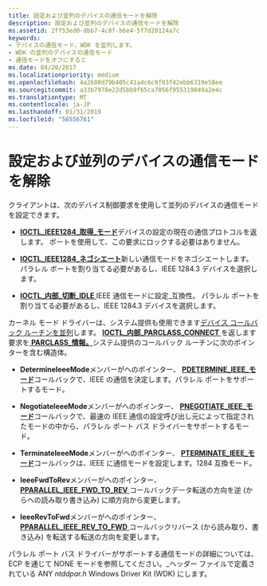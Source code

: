 ```yaml
---
title: 設定および並列のデバイスの通信モードを解除
description: 設定および並列のデバイスの通信モードを解除
ms.assetid: 2ff53ed0-dbb7-4c8f-b6e4-5f7d20124a7c
keywords:
- デバイスの通信モード、WDK を並列します。
- WDK の並列のデバイスの通信モード
- 通信モードをオフにすると
ms.date: 04/20/2017
ms.localizationpriority: medium
ms.openlocfilehash: 4a2680d79b405c41a4c6c9f03f42ebb6319e58ee
ms.sourcegitcommit: a33b7978e22d5bb9f65ca7056f955319049a2e4c
ms.translationtype: MT
ms.contentlocale: ja-JP
ms.lasthandoff: 01/31/2019
ms.locfileid: "56556761"
---
```

# <a name="setting-and-clearing-a-communication-mode-for-a-parallel-device"></a>設定および並列のデバイスの通信モードを解除





クライアントは、次のデバイス制御要求を使用して並列のデバイスの通信モードを設定できます。

-   [**IOCTL\_IEEE1284\_取得\_モード**](https://msdn.microsoft.com/library/windows/hardware/ff543975)デバイスの設定の現在の通信プロトコルを返します。 ポートを使用して、この要求にロックする必要はありません。

-   [**IOCTL\_IEEE1284\_ネゴシエート**](https://msdn.microsoft.com/library/windows/hardware/ff543978)新しい通信モードをネゴシエートします。 パラレル ポートを割り当てる必要があるし、IEEE 1284.3 デバイスを選択します。

-   [**IOCTL\_内部\_切断\_IDLE** ](https://msdn.microsoft.com/library/windows/hardware/ff543993) IEEE 通信モードに設定\_互換性。 パラレル ポートを割り当てる必要があるし、IEEE 1284.3 デバイスを選択します。

カーネル モード ドライバーは、システム提供も使用できます[デバイス コールバック ルーチンを並列](https://msdn.microsoft.com/library/windows/hardware/ff544275)します。 [ **IOCTL\_内部\_PARCLASS\_CONNECT** ](https://msdn.microsoft.com/library/windows/hardware/ff544040)を返します要求を[ **PARCLASS\_情報。**](https://msdn.microsoft.com/library/windows/hardware/ff544334)システム提供のコールバック ルーチンに次のポインターを含む構造体。

-   **DetermineIeeeMode**メンバーがへのポインター、 [ **PDETERMINE\_IEEE\_モード**](https://msdn.microsoft.com/library/windows/hardware/ff544365)コールバックで、IEEE の通信を決定します。パラレル ポートをサポートするモード。

-   **NegotiateIeeeMode**メンバーがへのポインター、 [ **PNEGOTIATE\_IEEE\_モード**](https://msdn.microsoft.com/library/windows/hardware/ff544386)コールバックで、最速の IEEE 通信の設定呼び出し元によって指定されたモードの中から、パラレル ポート バス ドライバーをサポートするモード。

-   **TerminateIeeeMode**メンバーがへのポインター、 [ **PTERMINATE\_IEEE\_モード**](https://msdn.microsoft.com/library/windows/hardware/ff544773)コールバックは、IEEE に通信モードを設定します。1284 互換モード。

-   **IeeeFwdToRev**メンバーがへのポインター、 [ **PPARALLEL\_IEEE\_FWD\_TO\_REV** ](https://msdn.microsoft.com/library/windows/hardware/ff544524)コールバックデータ転送の方向を逆 (からへの読み取り書き込み) に順方向から変更します。

-   **IeeeRevToFwd**メンバーがへのポインター、 [ **PPARALLEL\_IEEE\_REV\_TO\_FWD** ](https://msdn.microsoft.com/library/windows/hardware/ff544528)コールバックリバース (から読み取り、書き込み) を転送する転送の方向を変更します。

パラレル ポート バス ドライバーがサポートする通信モードの詳細については、ECP を通じて NONE モードを参照してください。\_ヘッダー ファイルで定義されている ANY *ntddpar.h* Windows Driver Kit (WDK) にします。

 

 




